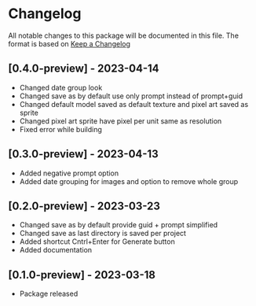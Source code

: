 # Changelog
All notable changes to this package will be documented in this file. The format is based on [Keep a Changelog](http://keepachangelog.com/en/1.0.0/)

## [0.4.0-preview] - 2023-04-14
- Changed date group look
- Changed save as by default use only prompt instead of prompt+guid
- Changed default model saved as default texture and pixel art saved as sprite
- Changed pixel art sprite have pixel per unit same as resolution
- Fixed error while building

## [0.3.0-preview] - 2023-04-13
- Added negative prompt option
- Added date grouping for images and option to remove whole group

## [0.2.0-preview] - 2023-03-23
- Changed save as by default provide guid + prompt simplified
- Changed save as last directory is saved per project
- Added shortcut Cntrl+Enter for Generate button
- Added documentation

## [0.1.0-preview] - 2023-03-18
- Package released